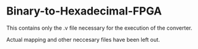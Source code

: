 # Binary-to-Hexadecimal-FPGA

This contains only the .v file necessary for the execution of the converter.

Actual mapping and other neccesary files have been left out.
